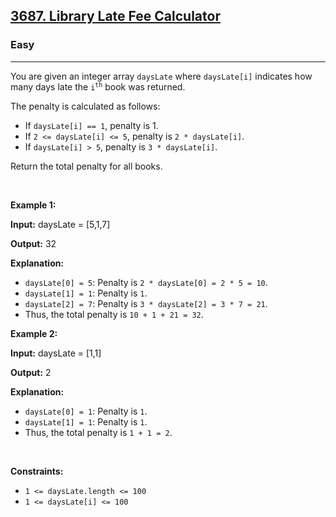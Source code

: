 <h2><a href="https://leetcode.com/problems/library-late-fee-calculator">3687. Library Late Fee Calculator</a></h2><h3>Easy</h3><hr><p>You are given an integer array <code>daysLate</code> where <code>daysLate[i]</code> indicates how many days late the <code>i<sup>th</sup></code> book was returned.</p>

<p>The penalty is calculated as follows:</p>

<ul>
	<li>If <code>daysLate[i] == 1</code>, penalty is 1.</li>
	<li>If <code>2 &lt;= daysLate[i] &lt;= 5</code>, penalty is <code>2 * daysLate[i]</code>.</li>
	<li>If <code>daysLate[i] &gt; 5</code>, penalty is <code>3 * daysLate[i]</code>.</li>
</ul>

<p>Return the total penalty for all books.</p>

<p>&nbsp;</p>
<p><strong class="example">Example 1:</strong></p>

<div class="example-block">
<p><strong>Input:</strong> <span class="example-io">daysLate = [5,1,7]</span></p>

<p><strong>Output:</strong> <span class="example-io">32</span></p>

<p><strong>Explanation:</strong></p>

<ul>
	<li><code>daysLate[0] = 5</code>: Penalty is <code>2 * daysLate[0] = 2 * 5 = 10</code>.</li>
	<li><code>daysLate[1] = 1</code>: Penalty is <code>1</code>.</li>
	<li><code>daysLate[2] = 7</code>: Penalty is <code>3 * daysLate[2] = 3 * 7 = 21</code>.</li>
	<li>Thus, the total penalty is <code>10 + 1 + 21 = 32</code>.</li>
</ul>
</div>

<p><strong class="example">Example 2:</strong></p>

<div class="example-block">
<p><strong>Input:</strong> <span class="example-io">daysLate = [1,1]</span></p>

<p><strong>Output:</strong> <span class="example-io">2</span></p>

<p><strong>Explanation:</strong></p>

<ul>
	<li><code>daysLate[0] = 1</code>: Penalty is <code>1</code>.</li>
	<li><code>daysLate[1] = 1</code>: Penalty is <code>1</code>.</li>
	<li>Thus, the total penalty is <code>1 + 1 = 2</code>.</li>
</ul>
</div>

<p>&nbsp;</p>
<p><strong>Constraints:</strong></p>

<ul>
	<li><code>1 &lt;= daysLate.length &lt;= 100</code></li>
	<li><code>1 &lt;= daysLate[i] &lt;= 100</code></li>
</ul>

